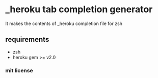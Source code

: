 # _heroku tab completion generator
It makes the contents of _heroku completion file for zsh

## requirements
* zsh
* heroku gem >= v2.0

### mit license
